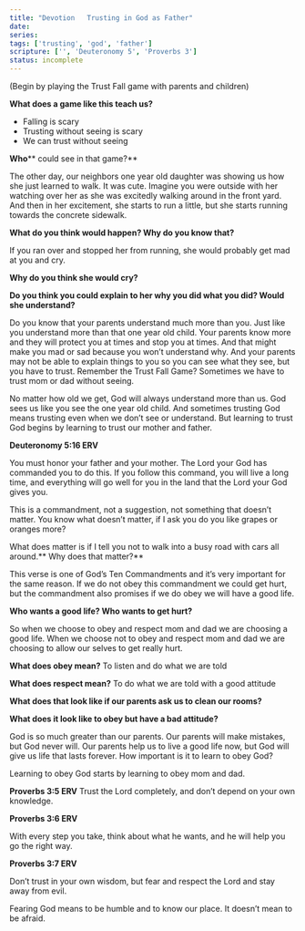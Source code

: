 ```yaml
---
title: "Devotion   Trusting in God as Father"
date: 
series: 
tags: ['trusting', 'god', 'father']
scripture: ['', 'Deuteronomy 5', 'Proverbs 3']
status: incomplete
---
```


(Begin by playing the Trust Fall game with parents and children)

**What does a game like this teach us?**

- Falling is scary
- Trusting without seeing is scary
- We can trust without seeing

**Who**** could see in that game?**

The other day, our neighbors one year old daughter was showing us how she just learned to walk. It was cute. Imagine you were outside with her watching over her as she was excitedly walking around in the front yard. And then in her excitement, she starts to run a little, but she starts running towards the concrete sidewalk.

**What do you think would happen? Why do you know that?**

If you ran over and stopped her from running, she would probably get mad at you and cry.

**Why do you think she would cry?**

**Do you think you could explain to her why you did what you did? Would she understand?**

Do you know that your parents understand much more than you. Just like you understand more than that one year old child. Your parents know more and they will protect you at times and stop you at times. And that might make you mad or sad because you won’t understand why. And your parents may not be able to explain things to you so you can see what they see, but you have to trust. Remember the Trust Fall Game? Sometimes we have to trust mom or dad without seeing.

No matter how old we get, God will always understand more than us. God sees us like you see the one year old child. And sometimes trusting God means trusting even when we don’t see or understand. But learning to trust God begins by learning to trust our mother and father.

**Deuteronomy 5:16 ERV**

You must honor your father and your mother. The Lord your God has commanded you to do this. If you follow this command, you will live a long time, and everything will go well for you in the land that the Lord your God gives you.

This is a commandment, not a suggestion, not something that doesn’t matter. You know what doesn’t matter, if I ask you do you like grapes or oranges more?

What does matter is if I tell you not to walk into a busy road with cars all around.** Why does that matter?**

This verse is one of God’s Ten Commandments and it’s very important for the same reason. If we do not obey this commandment we could get hurt, but the commandment also promises if we do obey we will have a good life.

**Who wants a good life? Who wants to get hurt?**

So when we choose to obey and respect mom and dad we are choosing a good life. When we choose not to obey and respect mom and dad we are choosing to allow our selves to get really hurt.

**What does obey mean?**
To listen and do what we are told

**What does respect mean?**
To do what we are told with a good attitude

**What does that look like if our parents ask us to clean our rooms?**

**What does it look like to obey but have a bad attitude?**

God is so much greater than our parents. Our parents will make mistakes, but God never will. Our parents help us to live a good life now, but God will give us life that lasts forever. How important is it to learn to obey God?

Learning to obey God starts by learning to obey mom and dad.

**Proverbs 3:5 ERV**
Trust the Lord completely, and don’t depend on your own knowledge.

**Proverbs 3:6 ERV**

With every step you take, think about what he wants, and he will help you go the right way.

**Proverbs 3:7 ERV**

Don’t trust in your own wisdom, but fear and respect the Lord and stay away from evil.

Fearing God means to be humble and to know our place. It doesn’t mean to be afraid.